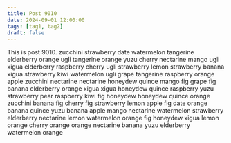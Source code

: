 ```yaml
---
title: Post 9010
date: 2024-09-01 12:00:00
tags: [tag1, tag2]
draft: false
---
```

This is post 9010.
zucchini
strawberry
date
watermelon
tangerine
elderberry
orange
ugli
tangerine
orange
yuzu
cherry
nectarine
mango
ugli
xigua
elderberry
raspberry
cherry
ugli
strawberry
lemon
strawberry
banana
xigua
strawberry
kiwi
watermelon
ugli
grape
tangerine
raspberry
orange
apple
zucchini
nectarine
nectarine
honeydew
quince
mango
fig
grape
fig
banana
elderberry
orange
xigua
xigua
honeydew
quince
raspberry
yuzu
strawberry
pear
raspberry
kiwi
fig
honeydew
honeydew
quince
orange
zucchini
banana
fig
cherry
fig
strawberry
lemon
apple
fig
date
orange
banana
quince
yuzu
banana
apple
mango
nectarine
watermelon
strawberry
elderberry
nectarine
lemon
watermelon
orange
fig
honeydew
xigua
lemon
orange
cherry
orange
orange
nectarine
banana
yuzu
elderberry
watermelon
orange
